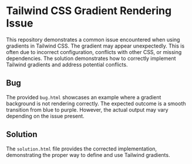 # Tailwind CSS Gradient Rendering Issue

This repository demonstrates a common issue encountered when using gradients in Tailwind CSS.  The gradient may appear unexpectedly.  This is often due to incorrect configuration, conflicts with other CSS, or missing dependencies.  The solution demonstrates how to correctly implement Tailwind gradients and address potential conflicts.

## Bug
The provided `bug.html` showcases an example where a gradient background is not rendering correctly. The expected outcome is a smooth transition from blue to purple. However, the actual output may vary depending on the issue present.

## Solution
The `solution.html` file provides the corrected implementation, demonstrating the proper way to define and use Tailwind gradients.